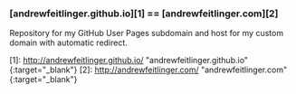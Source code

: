 ### [andrewfeitlinger.github.io][1] == [andrewfeitlinger.com][2]

Repository for my GitHub User Pages subdomain and host for my custom domain with automatic redirect.

[1]: http://andrewfeitlinger.github.io/ "andrewfeitlinger.github.io" {:target="_blank"}
[2]: http://andrewfeitlinger.com/ "andrewfeitlinger.com" {:target="_blank"}
